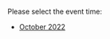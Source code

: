 Please select the event time:

- [October 2022](https://github.com/IBM/cp4ba-tech-jam/tree/main/Presentations%20%26%20Recordings/Americas/October%202022)
